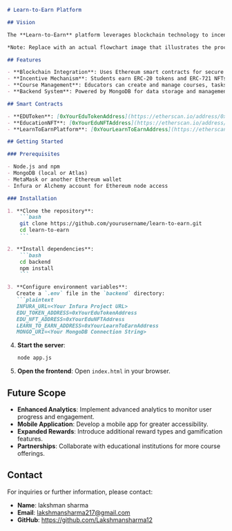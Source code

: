 
```markdown
# Learn-to-Earn Platform

## Vision

The **Learn-to-Earn** platform leverages blockchain technology to incentivize education by rewarding students with tokens and NFTs for completing educational tasks. Our vision is to create an engaging learning environment where achievements are recognized and rewarded, bridging the gap between education and tangible benefits.

*Note: Replace with an actual flowchart image that illustrates the process of enrolling in courses, completing tasks, and earning rewards.*

## Features

- **Blockchain Integration**: Uses Ethereum smart contracts for secure and transparent rewards.
- **Incentive Mechanism**: Students earn ERC-20 tokens and ERC-721 NFTs for course completions and task achievements.
- **Course Management**: Educators can create and manage courses, tasks, and rewards.
- **Backend System**: Powered by MongoDB for data storage and management.

## Smart Contracts

- **EDUToken**: [0xYourEduTokenAddress](https://etherscan.io/address/0xYourEduTokenAddress)
- **EducationNFT**: [0xYourEduNFTAddress](https://etherscan.io/address/0xYourEduNFTAddress)
- **LearnToEarnPlatform**: [0xYourLearnToEarnAddress](https://etherscan.io/address/0xYourLearnToEarnAddress)

## Getting Started

### Prerequisites

- Node.js and npm
- MongoDB (local or Atlas)
- MetaMask or another Ethereum wallet
- Infura or Alchemy account for Ethereum node access

### Installation

1. **Clone the repository**:
    ```bash
    git clone https://github.com/yourusername/learn-to-earn.git
    cd learn-to-earn
    ```

2. **Install dependencies**:
    ```bash
    cd backend
    npm install
    ```

3. **Configure environment variables**:
   Create a `.env` file in the `backend` directory:
   ```plaintext
   INFURA_URL=<Your Infura Project URL>
   EDU_TOKEN_ADDRESS=0xYourEduTokenAddress
   EDU_NFT_ADDRESS=0xYourEduNFTAddress
   LEARN_TO_EARN_ADDRESS=0xYourLearnToEarnAddress
   MONGO_URI=<Your MongoDB Connection String>
   ```

4. **Start the server**:
    ```bash
    node app.js
    ```

5. **Open the frontend**:
    Open `index.html` in your browser.

## Future Scope

- **Enhanced Analytics**: Implement advanced analytics to monitor user progress and engagement.
- **Mobile Application**: Develop a mobile app for greater accessibility.
- **Expanded Rewards**: Introduce additional reward types and gamification features.
- **Partnerships**: Collaborate with educational institutions for more course offerings.

## Contact

For inquiries or further information, please contact:

- **Name**: lakshman sharma
- **Email**: lakshmansharma217@gmail.com
- **GitHub**: https://github.com/Lakshmansharma12
```
